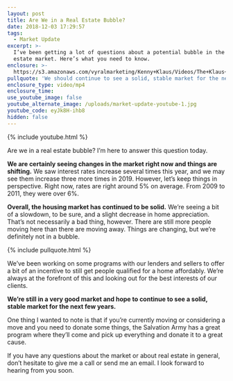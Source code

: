 ```yaml
---
layout: post
title: Are We in a Real Estate Bubble?
date: 2018-12-03 17:29:57
tags:
  - Market Update
excerpt: >-
  I’ve been getting a lot of questions about a potential bubble in the real
  estate market. Here’s what you need to know.
enclosure: >-
  https://s3.amazonaws.com/vyralmarketing/Kenny+Klaus/Videos/The+Klaus+Team-+Are+We+in+a+Real+Estate+Bubble%253F.mp4
pullquote: 'We should continue to see a solid, stable market for the next few years.'
enclosure_type: video/mp4
enclosure_time:
use_youtube_image: false
youtube_alternate_image: /uploads/market-update-youtube-1.jpg
youtube_code: eyJk8H-ihb8
hidden: false
---
```


{% include youtube.html %}

Are we in a real estate bubble? I’m here to answer this question today.

**We are certainly seeing changes in the market right now and things are shifting.** We saw interest rates increase several times this year, and we may see them increase three more times in 2019. However, let’s keep things in perspective. Right now, rates are right around 5% on average. From 2009 to 2011, they were over 6%.

**Overall, the housing market has continued to be solid.** We’re seeing a bit of a slowdown, to be sure, and a slight decrease in home appreciation. That’s not necessarily a bad thing, however. There are still more people moving here than there are moving away. Things are changing, but we’re definitely not in a bubble.

{% include pullquote.html %}

We’ve been working on some programs with our lenders and sellers to offer a bit of an incentive to still get people qualified for a home affordably. We’re always at the forefront of this and looking out for the best interests of our clients.

**We’re still in a very good market and hope to continue to see a solid, stable market for the next few years.**

One thing I wanted to note is that if you’re currently moving or considering a move and you need to donate some things, the Salvation Army has a great program where they’ll come and pick up everything and donate it to a great cause.

If you have any questions about the market or about real estate in general, don’t hesitate to give me a call or send me an email. I look forward to hearing from you soon.